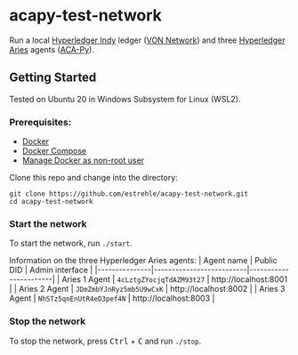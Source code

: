 # acapy-test-network

Run a local [Hyperledger Indy](https://www.hyperledger.org/use/hyperledger-indy) ledger ([VON Network](https://github.com/bcgov/von-network))
and three [Hyperledger Aries](https://www.hyperledger.org/use/aries) agents ([ACA-Py](https://github.com/hyperledger/aries-cloudagent-python)).

## Getting Started

Tested on Ubuntu 20 in Windows Subsystem for Linux (WSL2).

### Prerequisites:
- [Docker](https://docs.docker.com/engine/install/ubuntu/)
- [Docker Compose](https://docs.docker.com/compose/install/)
- [Manage Docker as non-root user](https://docs.docker.com/engine/install/linux-postinstall/#manage-docker-as-a-non-root-user)

Clone this repo and change into the directory:
````
git clone https://github.com/estrehle/acapy-test-network.git
cd acapy-test-network
````

### Start the network
To start the network, run `./start`.

Information on the three Hyperledger Aries agents:
| Agent name    | Public DID               | Admin interface       |
|---------------|--------------------------|-----------------------|
| Aries 1 Agent | `4cLztgZYocjqTdAZM93t27` | http://localhost:8001 |
| Aries 2 Agent | `JDmZmbYJnRyz5mb5U9wCxK` | http://localhost:8002 |
| Aries 3 Agent | `NhSTz5qnEnUtR4eD3pef4N` | http://localhost:8003 |

### Stop the network
To stop the network, press <kbd>Ctrl</kbd> + <kbd>C</kbd> and run `./stop`.
